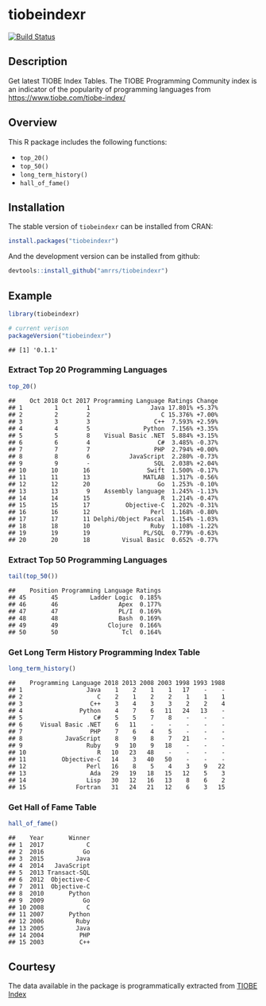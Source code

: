 
tiobeindexr
===========

[![Build Status](https://travis-ci.org/amrrs/tiobeindexr.svg?branch=master)](https://travis-ci.org/amrrs/tiobeindexr)

Description
-----------

Get latest TIOBE Index Tables. The TIOBE Programming Community index is an indicator of the popularity of programming languages from <https://www.tiobe.com/tiobe-index/>

Overview
--------

This R package includes the following functions:

-   `top_20()`
-   `top_50()`
-   `long_term_history()`
-   `hall_of_fame()`

Installation
------------

The stable version of `tiobeindexr` can be installed from CRAN:

``` r
install.packages("tiobeindexr")
```

And the development version can be installed from github:

``` r
devtools::install_github("amrrs/tiobeindexr")
```

Example
-------

``` r
library(tiobeindexr)

# current verison
packageVersion("tiobeindexr")
```

    ## [1] '0.1.1'

### Extract Top 20 Programming Languages

``` r
top_20()
```

    ##    Oct 2018 Oct 2017 Programming Language Ratings Change
    ## 1         1        1                 Java 17.801% +5.37%
    ## 2         2        2                    C 15.376% +7.00%
    ## 3         3        3                  C++  7.593% +2.59%
    ## 4         4        5               Python  7.156% +3.35%
    ## 5         5        8    Visual Basic .NET  5.884% +3.15%
    ## 6         6        4                   C#  3.485% -0.37%
    ## 7         7        7                  PHP  2.794% +0.00%
    ## 8         8        6           JavaScript  2.280% -0.73%
    ## 9         9        -                  SQL  2.038% +2.04%
    ## 10       10       16                Swift  1.500% -0.17%
    ## 11       11       13               MATLAB  1.317% -0.56%
    ## 12       12       20                   Go  1.253% -0.10%
    ## 13       13        9    Assembly language  1.245% -1.13%
    ## 14       14       15                    R  1.214% -0.47%
    ## 15       15       17          Objective-C  1.202% -0.31%
    ## 16       16       12                 Perl  1.168% -0.80%
    ## 17       17       11 Delphi/Object Pascal  1.154% -1.03%
    ## 18       18       10                 Ruby  1.108% -1.22%
    ## 19       19       19               PL/SQL  0.779% -0.63%
    ## 20       20       18         Visual Basic  0.652% -0.77%

### Extract Top 50 Programming Languages

``` r
tail(top_50())
```

    ##    Position Programming Language Ratings
    ## 45       45         Ladder Logic  0.185%
    ## 46       46                 Apex  0.177%
    ## 47       47                 PL/I  0.169%
    ## 48       48                 Bash  0.169%
    ## 49       49              Clojure  0.166%
    ## 50       50                  Tcl  0.164%

### Get Long Term History Programming Index Table

``` r
long_term_history()
```

    ##    Programming Language 2018 2013 2008 2003 1998 1993 1988
    ## 1                  Java    1    2    1    1   17    -    -
    ## 2                     C    2    1    2    2    1    1    1
    ## 3                   C++    3    4    3    3    2    2    4
    ## 4                Python    4    7    6   11   24   13    -
    ## 5                    C#    5    5    7    8    -    -    -
    ## 6     Visual Basic .NET    6   11    -    -    -    -    -
    ## 7                   PHP    7    6    4    5    -    -    -
    ## 8            JavaScript    8    9    8    7   21    -    -
    ## 9                  Ruby    9   10    9   18    -    -    -
    ## 10                    R   10   23   48    -    -    -    -
    ## 11          Objective-C   14    3   40   50    -    -    -
    ## 12                 Perl   16    8    5    4    3    9   22
    ## 13                  Ada   29   19   18   15   12    5    3
    ## 14                 Lisp   30   12   16   13    8    6    2
    ## 15              Fortran   31   24   21   12    6    3   15

### Get Hall of Fame Table

``` r
hall_of_fame()
```

    ##    Year       Winner
    ## 1  2017            C
    ## 2  2016           Go
    ## 3  2015         Java
    ## 4  2014   JavaScript
    ## 5  2013 Transact-SQL
    ## 6  2012  Objective-C
    ## 7  2011  Objective-C
    ## 8  2010       Python
    ## 9  2009           Go
    ## 10 2008            C
    ## 11 2007       Python
    ## 12 2006         Ruby
    ## 13 2005         Java
    ## 14 2004          PHP
    ## 15 2003          C++

Courtesy
--------

The data available in the package is programmatically extracted from [TIOBE Index](https://www.tiobe.com/tiobe-index/)
